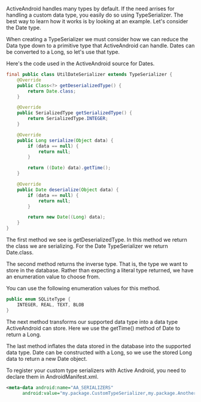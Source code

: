 ActiveAndroid handles many types by default. If the need arrises for handling a custom data type, you easily do so using TypeSerializer. The best way to learn how it works is by looking at an example. Let's consider the Date type.

When creating a TypeSerializer we must consider how we can reduce the Data type down to a primitive type that ActiveAndroid can handle. Dates can be converted to a Long, so let's use that type.

Here's the code used in the ActiveAndroid source for Dates.

```java
final public class UtilDateSerializer extends TypeSerializer {
	@Override
	public Class<?> getDeserializedType() {
		return Date.class;
	}

	@Override
	public SerializedType getSerializedType() {
		return SerializedType.INTEGER;
	}

	@Override
	public Long serialize(Object data) {
		if (data == null) {
			return null;
		}

		return ((Date) data).getTime();
	}

	@Override
	public Date deserialize(Object data) {
		if (data == null) {
			return null;
		}

		return new Date((Long) data);
	}
}
```

The first method we see is getDeserializedType. In this method we return the class we are serializing. For the Date TypeSerializer we return Date.class.

The second method returns the inverse type. That is, the type we want to store in the database. Rather than expecting a literal type returned, we have an enumeration value to choose from.

You can use the following enumeration values for this method.

```java
public enum SQLiteType {
	INTEGER, REAL, TEXT, BLOB
}
```

The next method transforms our supported data type into a data type ActiveAndroid can store. Here we use the getTime() method of Date to return a Long.

The last method inflates the data stored in the database into the supported data type. Date can be constructed with a Long, so we use the stored Long data to return a new Date object.

To register your custom type serializers with Active Android, you need to declare them in AndroidManifest.xml.

```xml
<meta-data android:name="AA_SERIALIZERS" 
      android:value="my.package.CustomTypeSerializer,my.package.AnotherCustomeTypeSerializer" />
```